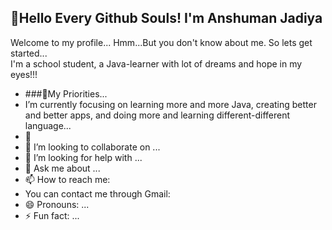 ## 👋Hello Every Github Souls! I'm Anshuman Jadiya
Welcome to my profile...
Hmm...But you don't know about me. So lets get started...                                                                                                                                     
I'm a school student, a Java-learner with lot of dreams and hope in my eyes!!!                                                                                                                                                                                                                                                                                                        
<!--
**anshumanjadiya1102/anshumanjadiya1102** is a ✨ _special_ ✨ repository because its `README.md` (this file) appears on your GitHub profile.

Here are some ideas to get you started:-->

- ###🔭My Priorities...
-  I’m currently focusing on learning more and more Java, creating better and better apps, and doing more and learning different-different language...
- 🌱 
- 👯 I’m looking to collaborate on ...
- 🤔 I’m looking for help with ...
- 💬 Ask me about ...
- 📫 How to reach me:
- You can contact me through Gmail:
- 😄 Pronouns: ...
- ⚡ Fun fact: ...

